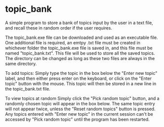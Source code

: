 # topic_bank
A simple program to store a bank of topics input by the user in a text file, and recall these in random order if the user requires.

The topic_bank.exe file can be downloaded and used as an executable file. One additional file is required, an emtpy .txt file must be created in whichever folder the topic_bank.exe file is saved in, and this file must be named "topic_bank.txt". This file will be used to store all the saved topics. The directory can be changed as long as these two files are always in the same directory.

To add topics:
Simply type the topic in the box below the "Enter new topic" label, and then either press enter on the keyboard, or click on the "Enter topic" button with the mouse. This topic will then be stored in a new line in the topic_bank.txt file.

To view topics at random
Simply click the "Pick random topic" button, and a randomly chosen topic will appear in the box below. The same topic entry will not appear twice, unless the "Reset random topics" button is pressed.
Any topics entered with "Enter new topic" in the current session can't be accessed by "Pick random topic" until the program has been restarted. 
